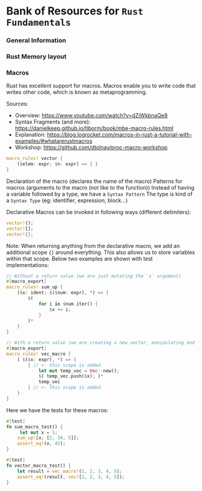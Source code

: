 # Bank of Resources for `Rust Fundamentals`

### General Information

### Rust Memory layout

### Macros
Rust has excellent support for macros. Macros enable you to write code that writes other code, which is known as metaprogramming.

Sources:
- Overview: https://www.youtube.com/watch?v=dZiWkbnaQe8
- Syntax Fragments (and more): https://danielkeep.github.io/tlborm/book/mbe-macro-rules.html
- Explanation: https://blog.logrocket.com/macros-in-rust-a-tutorial-with-examples/#whatarerustmacros
- Workshop: https://github.com/dtolnay/proc-macro-workshop

```rust
macro_rules! vector {
    ($elem: expr; $n: expr) => { }
}
```
 Declaration of the macro (declares the name of the macro)
 Patterns for macros (arguments to the macro (not like to the function))
 Instead of having a variable followed by a type, we have a `Syntax Pattern`
 The type is kind of a `Syntax Type` (eg: identifier, expression, block...)


Declarative Macros can be invoked in following ways (different delimiters):
```rust
vector!();
vector![];
vector!{};
```

Note: When returning anything from the declarative macro, we add an additional scope `{}` around everything.
This also allows us to store variables within that scope.
Below two examples are shown with test implementations:

```rust
// Without a return value (we are just mutating the `x` argument)
#[macro_export]
macro_rules! sum_up {
    ($x: ident; $($num: expr), *) => {
        $(
            for i in $num.iter() {
                $x += i;
            }
        )*
    }
}

// With a return value (we are creating a new vector, manipulating and returning it)
#[macro_export]
macro_rules! vec_macro {
    ( $($x: expr), *) => {
        { // <- this scope is added
            let mut temp_vec = Vec::new();
            $( temp_vec.push($x); )*
            temp_vec
        } // <- this scope is added
    }
}
```
Here we have the tests for these macros: 
```rust
#[test]
fn sum_macro_test() {
     let mut x = 1;
    sum_up![x; [2, 34, 5]];
    assert_eq!(x, 42);
}

#[test]
fn vector_macro_test() {
    let result = vec_macro!(1, 2, 3, 4, 5);
    assert_eq!(result, vec![1, 2, 3, 4, 5]);
}
```
